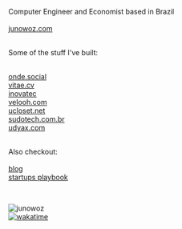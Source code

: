 Computer Engineer and Economist based in Brazil
<br/>
<br/>
<a alt="Website" target="_blank" href="https://junowoz.com">junowoz.com</a>
<br/>
<br/>

 Some of the stuff I've built:

<br/>  
<a alt="Project" target="_blank" href="https://onde.social">onde.social</a>  
<br/>  
<a alt="Project" target="_blank" href="https://vitae.cv">vitae.cv</a>  
<br/>  
<a alt="Project" target="_blank" href="https://inovatec.junowoz.com">inovatec</a>  
<br/>  
<a alt="Project" target="_blank" href="https://velooh.com">velooh.com</a>  
<br/>  
<a alt="Project" target="_blank" href="https://ucloset.net">ucloset.net</a>  
<br/>  
<a alt="Project" target="_blank" href="https://sudotech.com.br">sudotech.com.br</a>  
<br/>  
<a alt="Project" target="_blank" href="https://udyax.com">udyax.com</a>  
<br/>  
<br/>  

Also checkout:  
<br/>
<a alt="Project" target="_blank" href="https://junowoz.com/blog">blog</a>
<br/>
<a alt="Project" target="_blank" href="https://playbook.junowoz.com">startups playbook</a>

<br/>

![junowoz](https://komarev.com/ghpvc/?username=junowoz&style=flat)
<br/>
[![wakatime](https://wakatime.com/badge/user/4d9cf0c8-744a-4434-8913-a0e2dfa798c2.svg)](https://wakatime.com/@4d9cf0c8-744a-4434-8913-a0e2dfa798c2)
